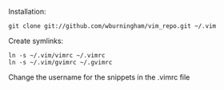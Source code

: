 Installation:

    git clone git://github.com/wburningham/vim_repo.git ~/.vim

Create symlinks:

    ln -s ~/.vim/vimrc ~/.vimrc
    ln -s ~/.vim/gvimrc ~/.gvimrc

Change the username for the snippets in the .vimrc file


